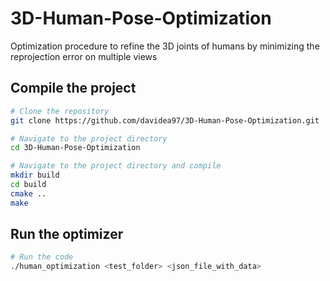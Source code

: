 # 3D-Human-Pose-Optimization
Optimization procedure to refine the 3D joints of humans by minimizing the reprojection error on multiple views

## Compile the project
```bash
# Clone the repository
git clone https://github.com/davidea97/3D-Human-Pose-Optimization.git

# Navigate to the project directory
cd 3D-Human-Pose-Optimization

# Navigate to the project directory and compile
mkdir build 
cd build
cmake ..
make
```

## Run the optimizer
```bash
# Run the code 
./human_optimization <test_folder> <json_file_with_data>


